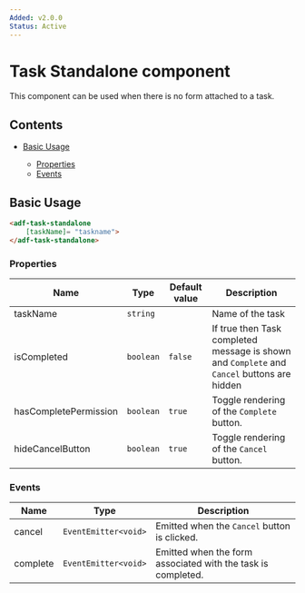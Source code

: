 ```yaml
---
Added: v2.0.0
Status: Active
---
```

# Task Standalone component

This component can be used when there is no form attached to a task.

## Contents

-   [Basic Usage](#basic-usage)

    -   [Properties](#properties)
    -   [Events](#events)

## Basic Usage

```html
<adf-task-standalone
    [taskName]= "taskname">
</adf-task-standalone>
```
### Properties

| Name | Type | Default value | Description |
| ---- | ---- | ------------- | ----------- |
| taskName | `string` |  | Name of the task  |
| isCompleted | `boolean` | `false` | If true then Task completed message is shown and `Complete` and `Cancel` buttons are hidden |
| hasCompletePermission | `boolean` | `true` | Toggle rendering of the `Complete` button.  |
| hideCancelButton | `boolean` | `true` | Toggle rendering of the `Cancel` button.  |

### Events

| Name | Type | Description |
| ---- | ---- | ----------- |
| cancel | `EventEmitter<void>` | Emitted when the `Cancel` button is clicked.  |
| complete | `EventEmitter<void>` | Emitted when the form associated with the task is completed.  |

